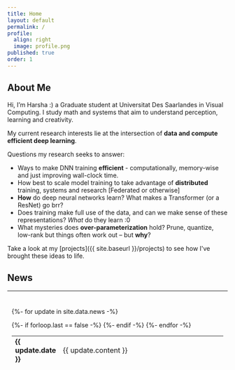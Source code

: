 ```yaml
---
title: Home
layout: default
permalink: /
profile:
  align: right
  image: profile.png
published: true
order: 1
---
```


## About Me

Hi, I’m Harsha :) a Graduate student at Universitat Des Saarlandes in Visual Computing. I study math and systems that aim to understand perception, learning and creativity.

My current research interests lie at the intersection of **data and compute efficient deep learning**.

Questions my research seeks to answer:

* Ways to make DNN training **efficient** - computationally, memory-wise and just improving wall-clock time.
* How best to scale model training to take advantage of **distributed** training, systems and research [Federated or otherwise]
* **How** do deep neural networks learn? What makes a Transformer (or a ResNet) go brr?
* Does training make full use of the data, and can we make sense of these representations? *What* do they learn :0
* What mysteries does **over-parameterization** hold? Prune, quantize, low-rank but things often work out – but **why**?

Take a look at my [projects]({{ site.baseurl }}/projects) to see how I've brought these ideas to life. 


## News

---

<div id="newstable" style="height:150px;overflow:auto; padding-left: 0.7em; padding-right: 0.7em; padding-top: 0.7em; padding-bottom: 0.7em;">
<table>

<col width="18%">
<col width="82%">

{%- for update in site.data.news -%}
<tr><td><b>{{ update.date }}</b></td>
<td>{{ update.content }}</td></tr>
{%- if forloop.last == false -%}
<tr><td colspan="2"><hr></td></tr>
{%- endif -%}
{%- endfor -%}
</table>
</div>